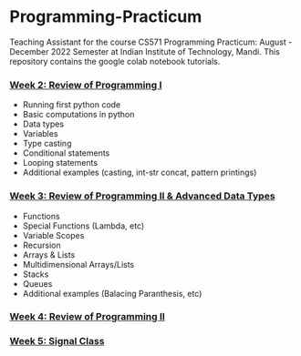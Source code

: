 # Programming-Practicum
Teaching Assistant for the course CS571 Programming Practicum: August - December 2022 Semester at Indian Institute of Technology, Mandi. This repository contains the google colab notebook tutorials.



### [Week 2: Review of Programming I](Week2.ipynb)
- Running first python code
- Basic computations in python
- Data types
- Variables
- Type casting
- Conditional statements
- Looping statements
- Additional examples (casting, int-str concat, pattern printings)


### [Week 3: Review of Programming II & Advanced Data Types](Week3.ipynb)
- Functions
- Special Functions (Lambda, etc)
- Variable Scopes
- Recursion
- Arrays & Lists
- Multidimensional Arrays/Lists
- Stacks
- Queues
- Additional examples (Balacing Paranthesis, etc)

### [Week 4: Review of Programming II](Week4.ipynb)

### [Week 5: Signal Class](Week5.ipynb)

